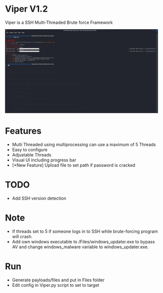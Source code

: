 Viper V1.2
================
Viper is a SSH Multi-Threaded Brute force Framework

<img src="https://github.com/darkseid-security/Viper/blob/main/Screenshots/viper2.png">
 
Features
=============
- Multi Threaded using multiprocessing can use a maximum of 5 Threads
- Easy to configure 
- Adjustable Threads
- Visual UI including progress bar
- [*New Feature] Upload file to set path if password is cracked
 

TODO
=========
- Add SSH version detection

Note
=========
- If threads set to 5 if someone logs in to SSH while brute-forcing program will crash.
- Add own windows executable to /Files/windows_updater.exe to bypass AV and change windows_malware variable to windows_updater.exe.

Run
========
- Generate payloads/files and put in Files folder
- Edit config in Viper.py script to set to target
